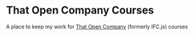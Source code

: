 # That Open Company Courses
A place to keep my work for [That Open Company](https://thatopen.com/) (formerly IFC.js) courses
